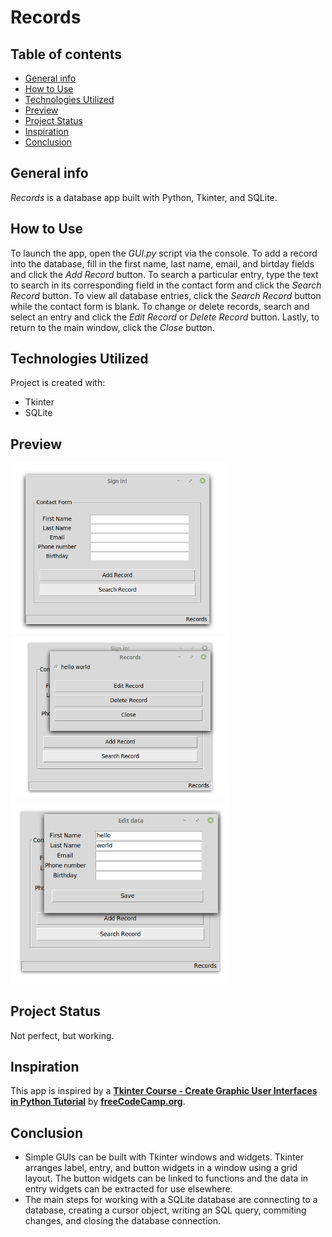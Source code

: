 # Records

## Table of contents
* [General info](#general-info)
* [How to Use](#setup)
* [Technologies Utilized](#technologies)
* [Preview](#preview)
* [Project Status](#status)
* [Inspiration](#inspiration)
* [Conclusion](#conclusion)

## General info
*Records* is a database app built with Python, Tkinter, and SQLite.

## How to Use
To launch the app, open the *GUI.py* script via the console. To add a record into the database, fill in the first name, last name, email, and birtday fields and click the *Add Record* button. To search a particular entry, type the text to search in its corresponding field in the contact form and click the *Search Record* button. To view all database entries, click the *Search Record* button while the contact form is blank.
To change or delete records, search and select an entry and click the *Edit Record* or *Delete Record* button. Lastly, to return to the main window, click the *Close* button.

## Technologies Utilized
Project is created with:
* Tkinter
* SQLite

## Preview
<img src="images/gui.png" width="350">
<img src="images/selector.png" width="350">
<img src="images/editor.png" width="350">

## Project Status
Not perfect, but working.

## Inspiration
This app is inspired by a [**Tkinter Course - Create Graphic User Interfaces in Python Tutorial**](https://www.youtube.com/watch?v=YXPyB4XeYLA&t=16842s) by [**freeCodeCamp.org**](https://www.youtube.com/channel/UC8butISFwT-Wl7EV0hUK0BQ).

## Conclusion
* Simple GUIs can be built with Tkinter windows and widgets. Tkinter arranges label, entry, and button widgets in a window using a grid layout. The button widgets can be linked to functions and the data in entry widgets can be extracted for use elsewhere.
* The main steps for working with a SQLite database are connecting to a database, creating a cursor object, writing an SQL query, commiting changes, and closing the database connection.
